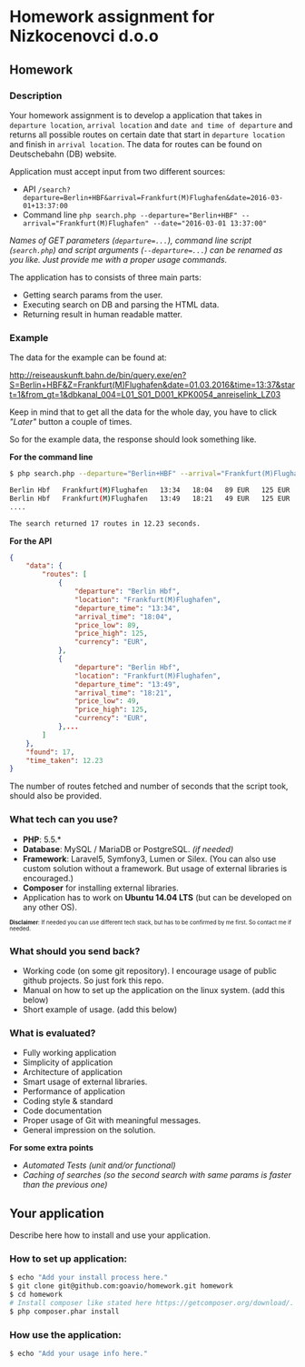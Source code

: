# Homework assignment for Nizkocenovci d.o.o

## Homework

### Description

Your homework assignment is to develop a application that takes in `departure location`, `arrival location` and `date and time of departure` and returns all possible routes on certain date that start in `departure location` and finish in `arrival location`. The data for routes can be found on Deutschebahn (DB) website.

Application must accept input from two different sources:
* API `/search?departure=Berlin+HBF&arrival=Frankfurt(M)Flughafen&date=2016-03-01+13:37:00`
* Command line `php search.php --departure="Berlin+HBF" --arrival="Frankfurt(M)Flughafen" --date="2016-03-01 13:37:00"`

_Names of GET parameters (`departure=...`), command line script (`search.php`) and script arguments (`--departure=...`) can be renamed as you like. Just provide me with a proper usage commands._

The application has to consists of three main parts:
* Getting search params from the user.
* Executing search on DB and parsing the HTML data.
* Returning result in human readable matter.

### Example

The data for the example can be found at:

 http://reiseauskunft.bahn.de/bin/query.exe/en?S=Berlin+HBF&Z=Frankfurt(M)Flughafen&date=01.03.2016&time=13:37&start=1&from_gt=1&dbkanal_004=L01_S01_D001_KPK0054_anreiselink_LZ03

Keep in mind that to get all the data for the whole day, you have to click _"Later"_ button a couple of times.

So for the example data, the response should look something like.

__For the command line__
```bash
$ php search.php --departure="Berlin+HBF" --arrival="Frankfurt(M)Flughafen" --date="2016-03-01 13:37:00"

Berlin Hbf   Frankfurt(M)Flughafen   13:34   18:04   89 EUR   125 EUR
Berlin Hbf   Frankfurt(M)Flughafen   13:49   18:21   49 EUR   125 EUR
....

The search returned 17 routes in 12.23 seconds.
```

__For the API__
```json
{
    "data": {
        "routes": [
            {
                "departure": "Berlin Hbf",
                "location": "Frankfurt(M)Flughafen",
                "departure_time": "13:34",
                "arrival_time": "18:04",
                "price_low": 89,
                "price_high": 125,
                "currency": "EUR",
            },
            {
                "departure": "Berlin Hbf",
                "location": "Frankfurt(M)Flughafen",
                "departure_time": "13:49",
                "arrival_time": "18:21",
                "price_low": 49,
                "price_high": 125,
                "currency": "EUR",
            },...
        ]
    },
    "found": 17,
    "time_taken": 12.23
}
```

The number of routes fetched and number of seconds that the script took, should also be provided.

### What tech can you use?
* __PHP__:  5.5.*
* __Database__: MySQL / MariaDB or PostgreSQL. _(if needed)_
* __Framework__: Laravel5, Symfony3, Lumen or Silex. (You can also use custom solution without a framework. But usage of external libraries is encouraged.)
* __Composer__ for installing external libraries.
* Application has to work on __Ubuntu 14.04 LTS__ (but can be developed on any other OS).

<sup><sub>__Disclaimer__: If needed you can use different tech stack, but has to be confirmed by me first. So contact me if needed.</sup></sub>

### What should you send back?
* Working code (on some git repository). I encourage usage of public github projects. So just fork this repo.
* Manual on how to set up the application on the linux system. (add this below)
* Short example of usage. (add this below)

### What is evaluated?

* Fully working application
* Simplicity of application
* Architecture of application
* Smart usage of external libraries.
* Performance of application
* Coding style & standard
* Code documentation
* Proper usage of Git with meaningful messages.
* General impression on the solution.

__For some extra points__

* _Automated Tests (unit and/or functional)_
* _Caching of searches (so the second search with same params is faster than the previous one)_

## Your application

Describe here how to install and use your application.

### How to set up application:

```bash
$ echo "Add your install process here."
$ git clone git@github.com:goavio/homework.git homework
$ cd homework
# Install composer like stated here https://getcomposer.org/download/.
$ php composer.phar install
```

### How use the application:

```bash
$ echo "Add your usage info here."
```
